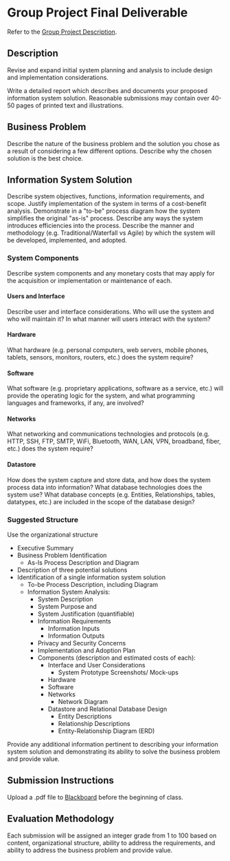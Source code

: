 # Group Project Final Deliverable

Refer to the [Group Project Description](/PROJECT.md).

## Description

Revise and expand initial system planning and analysis to include
 design and implementation considerations.

Write a detailed report
 which describes and documents your proposed information system solution. Reasonable submissions may contain over 40-50 pages of printed text and illustrations.

## Business Problem

Describe the nature of the business problem
 and the solution you chose as a result of considering a few different options.
 Describe why the chosen solution is the best choice.

## Information System Solution

Describe system objectives, functions, information requirements, and scope.
 Justify implementation of the system in terms of a cost-benefit analysis.
 Demonstrate in a "to-be" process diagram how the system simplifies the original "as-is" process.
 Describe any ways the system introduces efficiencies into the process. Describe the manner and methodology (e.g. Traditional/Waterfall vs Agile) by which the system will be developed, implemented, and adopted.

### System Components

Describe system components and any monetary costs that may apply for the acquisition or implementation or maintenance of each.

#### Users and Interface

Describe user and interface considerations. Who will use the system and who will maintain it?
  In what manner will users interact with the system?

#### Hardware

What hardware (e.g. personal computers, web servers, mobile phones, tablets, sensors, monitors, routers, etc.) does the system require?

#### Software

What software (e.g. proprietary applications, software as a service, etc.) will provide the operating logic for the system,
 and what programming languages and frameworks, if any, are involved?

#### Networks

What networking and communications technologies and protocols (e.g. HTTP, SSH, FTP, SMTP, WiFi, Bluetooth, WAN, LAN, VPN, broadband, fiber, etc.) does the system require?

#### Datastore

How does the system capture and store data, and how does the system process data into information?
 What database technologies does the system use?
 What database concepts (e.g. Entities, Relationships, tables, datatypes, etc.) are included in the scope of the database design?

### Suggested Structure

Use the organizational structure


  + Executive Summary
  + Business Problem Identification
    + As-Is Process Description and Diagram
  + Description of three potential solutions
  + Identification of a single information system solution
    + To-be Process Description, including Diagram
    + Information System Analysis:
      + System Description
      + System Purpose and
      + System Justification (quantifiable)
      + Information Requirements
        + Information Inputs
        + Information Outputs
      + Privacy and Security Concerns
      + Implementation and Adoption Plan
      + Components (description and estimated costs of each):
         + Interface and User Considerations
           + System Prototype Screenshots/ Mock-ups
         + Hardware
         + Software
         + Networks
           + Network Diagram
         + Datastore and Relational Database Design
           + Entity Descriptions
           + Relationship Descriptions
           + Entity-Relationship Diagram (ERD)

Provide any additional information pertinent to describing your information system solution and demonstrating its ability to solve the business problem and provide value.

## Submission Instructions

Upload a .pdf file to [Blackboard](https://blackboard.gwu.edu/webapps/assignment/uploadAssignment?content_id=_6869960_1&course_id=_260292_1&assign_group_id=&mode=cpview) before the beginning of class.

## Evaluation Methodology

Each submission will be assigned an integer grade from 1 to 100 based on
 content,
 organizational structure,
 ability to address the requirements, and
 ability to address the business problem and provide value.
